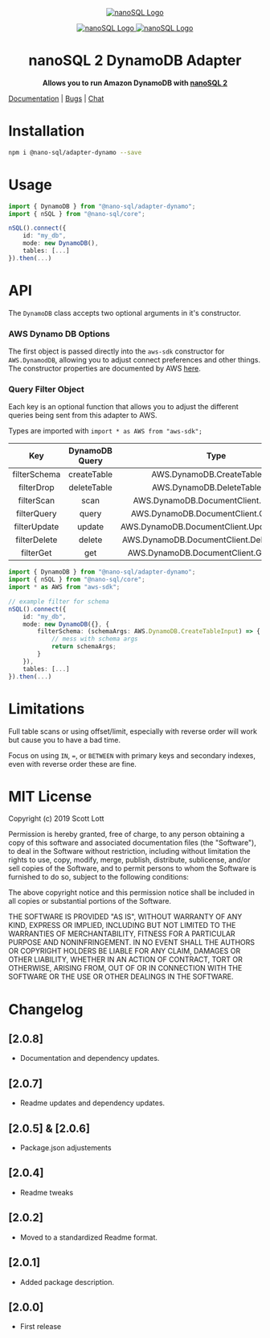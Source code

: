 <p align="center">
  <a href="https://github.com/ClickSimply/Nano-SQL/tree/2.0/packages/Core">
    <img src="https://github.com/ClickSimply/Nano-SQL/raw/2.0/graphics/logo.png" alt="nanoSQL Logo">
  </a>
</p>
<p align="center">
  <a href="https://badge.fury.io/js/%40nano-sql%2Fadapter-dynamo">
    <img src="https://badge.fury.io/js/%40nano-sql%2Fadapter-dynamo.svg" alt="nanoSQL Logo">
  </a>
  <a href="https://github.com/ClickSimply/@nano-sql/core/blob/master/LICENSE">
    <img src="https://img.shields.io/npm/l/express.svg?style=flat-square" alt="nanoSQL Logo">
  </a>
</p>

<h1 align="center">nanoSQL 2 DynamoDB Adapter</h1>
<p align="center">
  <strong>Allows you to run Amazon DynamoDB with <a href="https://www.npmjs.com/package/@nano-sql/core">nanoSQL 2</a></strong>
</p>

[Documentation](https://nanosql.io/adapters/dynamodb.html) | [Bugs](https://github.com/ClickSimply/Nano-SQL/issues) | [Chat](https://gitter.im/nano-sql/community)

# Installation

```sh
npm i @nano-sql/adapter-dynamo --save
```

# Usage

```ts
import { DynamoDB } from "@nano-sql/adapter-dynamo";
import { nSQL } from "@nano-sql/core";

nSQL().connect({
    id: "my_db",
    mode: new DynamoDB(),
    tables: [...]
}).then(...)
```

# API

The `DynamoDB` class accepts two optional arguments in it's constructor.

### AWS Dynamo DB Options
The first object is passed directly into the `aws-sdk` constructor for `AWS.DynamodDB`, allowing you to adjust connect preferences and other things.  The constructor properties are documented by AWS [here](https://docs.aws.amazon.com/AWSJavaScriptSDK/latest/AWS/DynamoDB.html#constructor-property).

### Query Filter Object

Each key is an optional function that allows you to adjust the different queries being sent from this adapter to AWS.

Types are imported with `import * as AWS from "aws-sdk";`

|      Key     | DynamoDB Query |                     Type                    |
|:------------:|:--------------:|:-------------------------------------------:|
| filterSchema | createTable    | AWS.DynamoDB.CreateTableInput               |
| filterDrop   | deleteTable    | AWS.DynamoDB.DeleteTableInput               |
| filterScan   | scan           | AWS.DynamoDB.DocumentClient.ScanInput       |
| filterQuery  | query          | AWS.DynamoDB.DocumentClient.QueryInput      |
| filterUpdate | update         | AWS.DynamoDB.DocumentClient.UpdateItemInput |
| filterDelete | delete         | AWS.DynamoDB.DocumentClient.DeleteItemInput |
| filterGet    | get            | AWS.DynamoDB.DocumentClient.GetItemInput    |

```ts
import { DynamoDB } from "@nano-sql/adapter-dynamo";
import { nSQL } from "@nano-sql/core";
import * as AWS from "aws-sdk";

// example filter for schema
nSQL().connect({
    id: "my_db",
    mode: new DynamoDB({}, {
        filterSchema: (schemaArgs: AWS.DynamoDB.CreateTableInput) => {
            // mess with schema args
            return schemaArgs;
        }
    }),
    tables: [...]
}).then(...)
```

# Limitations

Full table scans or using offset/limit, especially with reverse order will work but cause you to have a bad time.

Focus on using `IN`, `=`, or `BETWEEN` with primary keys and secondary indexes, even with reverse order these are fine.

# MIT License

Copyright (c) 2019 Scott Lott

Permission is hereby granted, free of charge, to any person obtaining a copy
of this software and associated documentation files (the "Software"), to deal
in the Software without restriction, including without limitation the rights
to use, copy, modify, merge, publish, distribute, sublicense, and/or sell
copies of the Software, and to permit persons to whom the Software is
furnished to do so, subject to the following conditions:

The above copyright notice and this permission notice shall be included in all
copies or substantial portions of the Software.

THE SOFTWARE IS PROVIDED "AS IS", WITHOUT WARRANTY OF ANY KIND, EXPRESS OR
IMPLIED, INCLUDING BUT NOT LIMITED TO THE WARRANTIES OF MERCHANTABILITY,
FITNESS FOR A PARTICULAR PURPOSE AND NONINFRINGEMENT. IN NO EVENT SHALL THE
AUTHORS OR COPYRIGHT HOLDERS BE LIABLE FOR ANY CLAIM, DAMAGES OR OTHER
LIABILITY, WHETHER IN AN ACTION OF CONTRACT, TORT OR OTHERWISE, ARISING FROM,
OUT OF OR IN CONNECTION WITH THE SOFTWARE OR THE USE OR OTHER DEALINGS IN THE
SOFTWARE.

# Changelog

## [2.0.8]
- Documentation and dependency updates.

## [2.0.7]
- Readme updates and dependency updates.

## [2.0.5] & [2.0.6]
- Package.json adjustements

## [2.0.4]
- Readme tweaks

## [2.0.2]
- Moved to a standardized Readme format.

## [2.0.1]
- Added package description.

## [2.0.0]
- First release